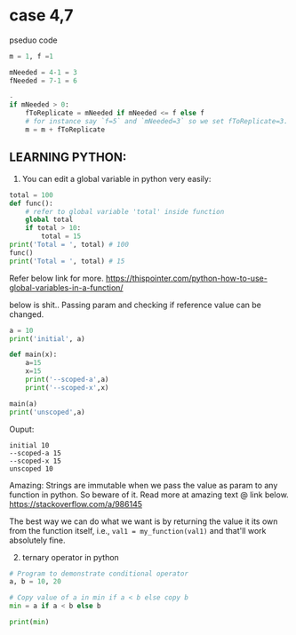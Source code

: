 # case 4,7

pseduo code

```py
m = 1, f =1

mNeeded = 4-1 = 3
fNeeded = 7-1 = 6

-
if mNeeded > 0:
    fToReplicate = mNeeded if mNeeded <= f else f
    # for instance say `f=5` and `mNeeded=3` so we set fToReplicate=3.
    m = m + fToReplicate


```

## LEARNING PYTHON:

1. You can edit a global variable in python very easily:

```py
total = 100
def func():
    # refer to global variable 'total' inside function
    global total
    if total > 10:
        total = 15
print('Total = ', total) # 100
func()
print('Total = ', total) # 15
```

Refer below link for more.
https://thispointer.com/python-how-to-use-global-variables-in-a-function/

below is shit..
Passing param and checking if reference value can be changed.

```py
a = 10
print('initial', a)

def main(x):
    a=15
    x=15
    print('--scoped-a',a)
    print('--scoped-x',x)

main(a)
print('unscoped',a)
```

Ouput:

```
initial 10
--scoped-a 15
--scoped-x 15
unscoped 10
```

Amazing: Strings are immutable when we pass the value as param to any function in python. So beware of it. Read more at amazing text @ link below.
https://stackoverflow.com/a/986145

The best way we can do what we want is by returning the value it its own from the function itself, i.e.,
`val1 = my_function(val1)`
and that'll work absolutely fine.

2. ternary operator in python

```py
# Program to demonstrate conditional operator
a, b = 10, 20

# Copy value of a in min if a < b else copy b
min = a if a < b else b

print(min)
```
